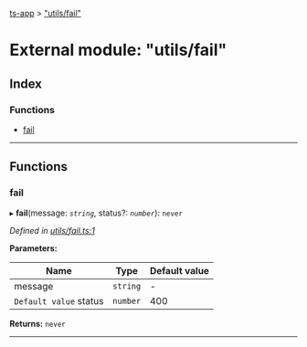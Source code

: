[ts-app](../README.md) > ["utils/fail"](../modules/_utils_fail_.md)

# External module: "utils/fail"

## Index

### Functions

* [fail](_utils_fail_.md#fail)

---

## Functions

<a id="fail"></a>

###  fail

▸ **fail**(message: *`string`*, status?: *`number`*): `never`

*Defined in [utils/fail.ts:1](https://github.com/jmeyers91/ts-app/blob/a37a505/src/utils/fail.ts#L1)*

**Parameters:**

| Name | Type | Default value |
| ------ | ------ | ------ |
| message | `string` | - |
| `Default value` status | `number` | 400 |

**Returns:** `never`

___

